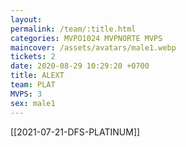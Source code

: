 ```yaml
---
layout: 
permalink: /team/:title.html
categories: MVPO1024 MVPNORTE MVPS
maincover: /assets/avatars/male1.webp
tickets: 2
date: 2020-08-29 10:29:20 +0700
title: ALEXT
team: PLAT
MVPS: 3
sex: male1
---
```

[[2021-07-21-DFS-PLATINUM]]